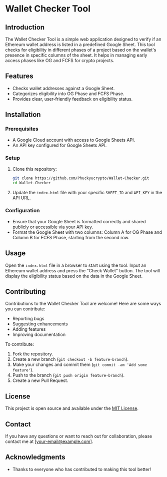 # Wallet Checker Tool

## Introduction
The Wallet Checker Tool is a simple web application designed to verify if an Ethereum wallet address is listed in a predefined Google Sheet. This tool checks for eligibility in different phases of a project based on the wallet's presence in specific columns of the sheet. It helps in managing early access phases like OG and FCFS for crypto projects.

## Features
- Checks wallet addresses against a Google Sheet.
- Categorizes eligibility into OG Phase and FCFS Phase.
- Provides clear, user-friendly feedback on eligibility status.

## Installation

### Prerequisites
- A Google Cloud account with access to Google Sheets API.
- An API key configured for Google Sheets API.

### Setup
1. Clone this repository:
   ```bash
   git clone https://github.com/Phuckyucrypto/Wallet-Checker.git
   cd Wallet-Checker
   ```
2. Update the `index.html` file with your specific `SHEET_ID` and `API_KEY` in the API URL.

### Configuration
- Ensure that your Google Sheet is formatted correctly and shared publicly or accessible via your API key.
- Format the Google Sheet with two columns: Column A for OG Phase and Column B for FCFS Phase, starting from the second row.

## Usage
Open the `index.html` file in a browser to start using the tool. Input an Ethereum wallet address and press the "Check Wallet" button. The tool will display the eligibility status based on the data in the Google Sheet.

## Contributing
Contributions to the Wallet Checker Tool are welcome! Here are some ways you can contribute:
- Reporting bugs
- Suggesting enhancements
- Adding features
- Improving documentation

To contribute:
1. Fork the repository.
2. Create a new branch (`git checkout -b feature-branch`).
3. Make your changes and commit them (`git commit -am 'Add some feature'`).
4. Push to the branch (`git push origin feature-branch`).
5. Create a new Pull Request.

## License
This project is open source and available under the [MIT License](LICENSE).

## Contact
If you have any questions or want to reach out for collaboration, please contact me at [your-email@example.com].

## Acknowledgments
- Thanks to everyone who has contributed to making this tool better!
```